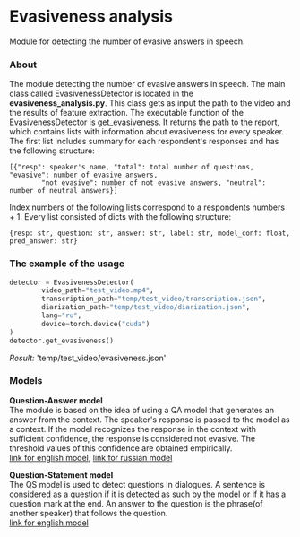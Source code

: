 ﻿# Evasiveness analysis
Module for detecting the number of evasive answers in speech.

### About

The module detecting the number of evasive answers in speech. The main class called EvasivenessDetector is located in the <b>evasiveness_analysis.py</b>. This class gets as input the path to the video and the results of feature extraction. 
The executable function of the EvasivenessDetector is get_evasiveness. It returns the path to the report, which contains lists with information about evasiveness for every speaker.\
The first list includes summary for each respondent's responses and has the following structure:
```
[{"resp": speaker's name, "total": total number of questions, "evasive": number of evasive answers,
        "not evasive": number of not evasive answers, "neutral": number of neutral answers}]
```
Index numbers of the following lists correspond to a respondents numbers + 1. Every list consisted of
        dicts with the following structure:
```
{resp: str, question: str, answer: str, label: str, model_conf: float, pred_answer: str}
```

### The example of the usage

```python
detector = EvasivenessDetector(
        video_path="test_video.mp4",
        transcription_path="temp/test_video/transcription.json",
        diarization_path="temp/test_video/diarization.json",
        lang="ru",
        device=torch.device("cuda")
)
detector.get_evasiveness()
```
*Result:* 'temp/test_video/evasiveness.json'

### Models
**Question-Answer model**\
The module is based on the idea of using a QA model that generates an answer from the context. The speaker's response is passed to the model as a context. If the model recognizes the response in the context with sufficient confidence, the response is considered not evasive. The threshold values of this confidence are obtained empirically.\
[link for english model](https://huggingface.co/deepset/roberta-base-squad2),
[link for russian model](https://huggingface.co/AlexKay/xlm-roberta-large-qa-multilingual-finedtuned-ru)

**Question-Statement model**\
The QS model is used to detect questions in dialogues. A sentence is considered as a question if it is detected as such by the model or if it has a question mark at the end. An answer to the question is the phrase(of another speaker) that follows the question.\
[link for english model](https://huggingface.co/shahrukhx01/question-vs-statement-classifier)